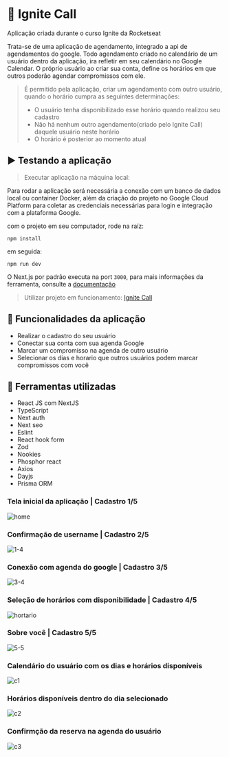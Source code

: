 # 📅 Ignite Call

Aplicação criada durante o curso Ignite da Rocketseat

Trata-se de uma aplicação de agendamento, integrado a api de agendamentos do google.
Todo agendamento criado no calendário de um usuário dentro da aplicação, ira refletir em seu calendário no Google Calendar.
O próprio usuário ao criar sua conta, define os horários em que outros poderão agendar compromissos com ele.

> É permitido pela aplicação, criar um agendamento com outro usuário, quando o horário cumpra as seguintes determinações:
> - O usuário tenha disponibilizado esse horário quando realizou seu cadastro
> - Não há nenhum outro agendamento(criado pelo Ignite Call) daquele usuário neste horário
> - O horário é posterior ao momento atual

## ▶️ Testando a aplicação

> Executar aplicação na máquina local:

 Para rodar a aplicação será necessária a conexão com um banco de dados local ou container Docker,
 além da criação do projeto no Google Cloud Platform para coletar as credenciais necessárias para login e integração com a plataforma Google.
 
 com o projeto em seu computador, rode na raíz:
 ```
 npm install
 ```
 em seguida:
 ```
 npm run dev
 ```
 O Next.js por padrão executa na port ```3000```, para mais informações da ferramenta, consulte a [documentação](https://nextjs.org/)
 
 > Utilizar projeto em funcionamento: [Ignite Call](https://nextjs-ignite-call.vercel.app/)
 
 ## 💠 Funcionalidades da aplicação
  - Realizar o cadastro do seu usuário
  - Conectar sua conta com sua agenda Google
  - Marcar um compromisso na agenda de outro usuário
  - Selecionar os dias e horario que outros usuários podem marcar compromissos com você
 
## 🔱 Ferramentas utilizadas
 - React JS com NextJS
 - TypeScript
 - Next auth
 - Next seo
 - Eslint
 - React hook form
 - Zod
 - Nookies
 - Phosphor react
 - Axios
 - Dayjs
 - Prisma ORM
 
 ### Tela inicial da aplicação | Cadastro 1/5
 ![home](https://user-images.githubusercontent.com/72395637/212488751-b2169026-ca8a-4b1d-b1de-e46c3ba9291a.JPG)

### Confirmação de username | Cadastro 2/5
![1-4](https://user-images.githubusercontent.com/72395637/212488921-12698aaf-5762-4692-a82d-d0450c0b2bd8.png)

### Conexão com agenda do google | Cadastro 3/5
![3-4](https://user-images.githubusercontent.com/72395637/212488976-3f076f31-dc97-43fc-9eb9-92b02d5ebe57.png)

### Seleção de horários com disponibilidade | Cadastro 4/5
![hortario](https://user-images.githubusercontent.com/72395637/212489328-d481850e-64c3-4566-9551-b5d332094d68.png)

### Sobre você | Cadastro 5/5
![5-5](https://user-images.githubusercontent.com/72395637/212490159-52c88c4f-d8a0-4d9c-a318-e1cbb51aadc5.png)

### Calendário do usuário com os dias e horários disponíveis
![c1](https://user-images.githubusercontent.com/72395637/212490194-4214cac0-84ff-4c94-b60d-1efd6dd626e8.png)

### Horários disponíveis dentro do dia selecionado
![c2](https://user-images.githubusercontent.com/72395637/212490256-9815d9a9-6ec4-48e7-b6d5-938d3b49c3f4.png)

### Confirmção da reserva na agenda do usuário
![c3](https://user-images.githubusercontent.com/72395637/212490388-cb2984b9-7f9f-4f0a-ace1-3c394a339adc.png)




 
 
 
 
